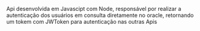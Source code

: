 Api desenvolvida em Javascipt com Node, responsável por realizar a autenticação dos usuários em consulta diretamente no oracle, retornando um tokem com JWToken para autenticação nas outras Apis
